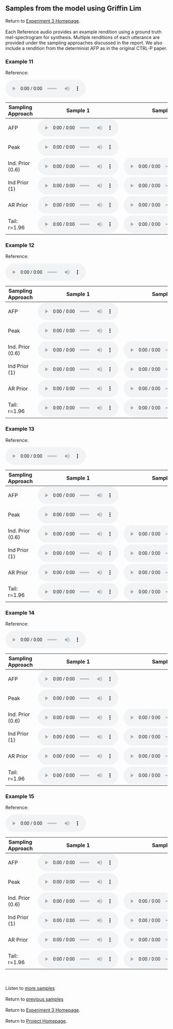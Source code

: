 <!-- exp 1a -->

## Samples from the model using Griffin Lim

Return to [Experiment 3 Homepage](https://ljlj9.github.io/mscproject/experiment_3_test.html).
<br><br>
Each Reference audio provides an example rendition using a ground truth mel-spectrogram for synthesis.
Multiple renditions of each utterance are provided under the sampling approaches discussed in the report. We also include a rendition from the determinist AFP as in the original CTRL-P paper.
### Example 11

Reference:        
<p><audio src="Exp3Test/Example11/reference.wav" controls style="width: 250px;"></audio></p>

| Sampling Approach | Sample 1 | Sample 2 | Sample 3 | Sample 4 | Sample 5 |
| --- | --- | --- | --- | --- | --- |
| AFP | <audio src="afp_web_samples/Example11.wav" controls style="width: 250px;"></audio> | | | | |
| Peak  | <audio src="Exp3Test/Example11/peak/sample_1.wav" controls style="width: 250px;"></audio> | | | | |
| Ind. Prior (0.6) | <audio src="Exp3Test/Example11/scaled06/sample_1.wav" controls style="width: 250px;"></audio> | <audio src="Exp3Test/Example11/scaled06/sample_2.wav" controls style="width: 250px;"></audio> | <audio src="Exp3Test/Example11/scaled06/sample_3.wav" controls style="width: 250px;"></audio> | <audio src="Exp3Test/Example11/scaled06/sample_4.wav" controls style="width: 250px;"></audio> | <audio src="Exp3Test/Example11/scaled06/sample_5.wav" controls style="width: 250px;"></audio> |
| Ind Prior (1) | <audio src="Exp3Test/Example11/prior/sample_1.wav" controls style="width: 250px;"></audio> | <audio src="Exp3Test/Example11/prior/sample_2.wav" controls style="width: 250px;"></audio> | <audio src="Exp3Test/Example11/prior/sample_3.wav" controls style="width: 250px;"></audio> | <audio src="Exp3Test/Example11/prior/sample_4.wav" controls style="width: 250px;"></audio> | <audio src="Exp3Test/Example11/prior/sample_5.wav" controls style="width: 250px;"></audio> |
| AR Prior | <audio src="Exp3Test/Example11/ar_prior/sample_1.wav" controls style="width: 250px;"></audio> | <audio src="Exp3Test/Example11/ar_prior/sample_2.wav" controls style="width: 250px;"></audio> | <audio src="Exp3Test/Example11/ar_prior/sample_3.wav" controls style="width: 250px;"></audio> | <audio src="Exp3Test/Example11/ar_prior/sample_4.wav" controls style="width: 250px;"></audio> | <audio src="Exp3Test/Example11/ar_prior/sample_5.wav" controls style="width: 250px;"></audio> |
| Tail: r=1.96 | <audio src="Exp3Test/Example11/tail2/sample_1.wav" controls style="width: 250px;"></audio> | <audio src="Exp3Test/Example11/tail2/sample_2.wav" controls style="width: 250px;"></audio> | <audio src="Exp3Test/Example11/tail2/sample_3.wav" controls style="width: 250px;"></audio> | <audio src="Exp3Test/Example11/tail2/sample_4.wav" controls style="width: 250px;"></audio> | <audio src="Exp3Test/Example11/tail2/sample_5.wav" controls style="width: 250px;"></audio> |

### Example 12

Reference:          
<p><audio src="Exp3Test/Example12/reference.wav" controls style="width: 250px;"></audio></p>

| Sampling Approach | Sample 1 | Sample 2 | Sample 3 | Sample 4 | Sample 5 |
| --- | --- | --- | --- | --- | --- |
| AFP | <audio src="afp_web_samples/Example12.wav" controls style="width: 250px;"></audio> | | | | |
| Peak  | <audio src="Exp3Test/Example12/peak/sample_1.wav" controls style="width: 250px;"></audio> | | | | |
| Ind. Prior (0.6) | <audio src="Exp3Test/Example12/scaled06/sample_1.wav" controls style="width: 250px;"></audio> | <audio src="Exp3Test/Example12/scaled06/sample_2.wav" controls style="width: 250px;"></audio> | <audio src="Exp3Test/Example12/scaled06/sample_3.wav" controls style="width: 250px;"></audio> | <audio src="Exp3Test/Example12/scaled06/sample_4.wav" controls style="width: 250px;"></audio> | <audio src="Exp3Test/Example12/scaled06/sample_5.wav" controls style="width: 250px;"></audio> |
| Ind Prior (1) | <audio src="Exp3Test/Example12/prior/sample_1.wav" controls style="width: 250px;"></audio> | <audio src="Exp3Test/Example12/prior/sample_2.wav" controls style="width: 250px;"></audio> | <audio src="Exp3Test/Example12/prior/sample_3.wav" controls style="width: 250px;"></audio> | <audio src="Exp3Test/Example12/prior/sample_4.wav" controls style="width: 250px;"></audio> | <audio src="Exp3Test/Example12/prior/sample_5.wav" controls style="width: 250px;"></audio> |
| AR Prior | <audio src="Exp3Test/Example12/ar_prior/sample_1.wav" controls style="width: 250px;"></audio> | <audio src="Exp3Test/Example12/ar_prior/sample_2.wav" controls style="width: 250px;"></audio> | <audio src="Exp3Test/Example12/ar_prior/sample_3.wav" controls style="width: 250px;"></audio> | <audio src="Exp3Test/Example12/ar_prior/sample_4.wav" controls style="width: 250px;"></audio> | <audio src="Exp3Test/Example12/ar_prior/sample_5.wav" controls style="width: 250px;"></audio> |
| Tail: r=1.96 | <audio src="Exp3Test/Example12/tail2/sample_1.wav" controls style="width: 250px;"></audio> | <audio src="Exp3Test/Example12/tail2/sample_2.wav" controls style="width: 250px;"></audio> | <audio src="Exp3Test/Example12/tail2/sample_3.wav" controls style="width: 250px;"></audio> | <audio src="Exp3Test/Example12/tail2/sample_4.wav" controls style="width: 250px;"></audio> | <audio src="Exp3Test/Example12/tail2/sample_5.wav" controls style="width: 250px;"></audio> |

### Example 13

Reference:          
<p><audio src="Exp3Test/Example13/reference.wav" controls style="width: 250px;"></audio></p>

| Sampling Approach | Sample 1 | Sample 2 | Sample 3 | Sample 4 | Sample 5 |
| --- | --- | --- | --- | --- | --- |
| AFP | <audio src="afp_web_samples/Example13.wav" controls style="width: 250px;"></audio> | | | | |
| Peak  | <audio src="Exp3Test/Example13/peak/sample_1.wav" controls style="width: 250px;"></audio> | | | | |
| Ind. Prior (0.6) | <audio src="Exp3Test/Example13/scaled06/sample_1.wav" controls style="width: 250px;"></audio> | <audio src="Exp3Test/Example13/scaled06/sample_2.wav" controls style="width: 250px;"></audio> | <audio src="Exp3Test/Example13/scaled06/sample_3.wav" controls style="width: 250px;"></audio> | <audio src="Exp3Test/Example13/scaled06/sample_4.wav" controls style="width: 250px;"></audio> | <audio src="Exp3Test/Example13/scaled06/sample_5.wav" controls style="width: 250px;"></audio> |
| Ind Prior (1) | <audio src="Exp3Test/Example13/prior/sample_1.wav" controls style="width: 250px;"></audio> | <audio src="Exp3Test/Example13/prior/sample_2.wav" controls style="width: 250px;"></audio> | <audio src="Exp3Test/Example13/prior/sample_3.wav" controls style="width: 250px;"></audio> | <audio src="Exp3Test/Example13/prior/sample_4.wav" controls style="width: 250px;"></audio> | <audio src="Exp3Test/Example13/prior/sample_5.wav" controls style="width: 250px;"></audio> |
| AR Prior | <audio src="Exp3Test/Example13/ar_prior/sample_1.wav" controls style="width: 250px;"></audio> | <audio src="Exp3Test/Example13/ar_prior/sample_2.wav" controls style="width: 250px;"></audio> | <audio src="Exp3Test/Example13/ar_prior/sample_3.wav" controls style="width: 250px;"></audio> | <audio src="Exp3Test/Example13/ar_prior/sample_4.wav" controls style="width: 250px;"></audio> | <audio src="Exp3Test/Example13/ar_prior/sample_5.wav" controls style="width: 250px;"></audio> |
| Tail: r=1.96 | <audio src="Exp3Test/Example13/tail2/sample_1.wav" controls style="width: 250px;"></audio> | <audio src="Exp3Test/Example13/tail2/sample_2.wav" controls style="width: 250px;"></audio> | <audio src="Exp3Test/Example13/tail2/sample_3.wav" controls style="width: 250px;"></audio> | <audio src="Exp3Test/Example13/tail2/sample_4.wav" controls style="width: 250px;"></audio> | <audio src="Exp3Test/Example13/tail2/sample_5.wav" controls style="width: 250px;"></audio> |

### Example 14

Reference:          
<p><audio src="Exp3Test/Example14/reference.wav" controls style="width: 250px;"></audio></p>

| Sampling Approach | Sample 1 | Sample 2 | Sample 3 | Sample 4 | Sample 5 |
| --- | --- | --- | --- | --- | --- |
| AFP | <audio src="afp_web_samples/Example14.wav" controls style="width: 250px;"></audio> | | | | |
| Peak  | <audio src="Exp3Test/Example14/peak/sample_1.wav" controls style="width: 250px;"></audio> | | | | |
| Ind. Prior (0.6) | <audio src="Exp3Test/Example14/scaled06/sample_1.wav" controls style="width: 250px;"></audio> | <audio src="Exp3Test/Example14/scaled06/sample_2.wav" controls style="width: 250px;"></audio> | <audio src="Exp3Test/Example14/scaled06/sample_3.wav" controls style="width: 250px;"></audio> | <audio src="Exp3Test/Example14/scaled06/sample_4.wav" controls style="width: 250px;"></audio> | <audio src="Exp3Test/Example14/scaled06/sample_5.wav" controls style="width: 250px;"></audio> |
| Ind Prior (1) | <audio src="Exp3Test/Example14/prior/sample_1.wav" controls style="width: 250px;"></audio> | <audio src="Exp3Test/Example14/prior/sample_2.wav" controls style="width: 250px;"></audio> | <audio src="Exp3Test/Example14/prior/sample_3.wav" controls style="width: 250px;"></audio> | <audio src="Exp3Test/Example14/prior/sample_4.wav" controls style="width: 250px;"></audio> | <audio src="Exp3Test/Example14/prior/sample_5.wav" controls style="width: 250px;"></audio> |
| AR Prior | <audio src="Exp3Test/Example14/ar_prior/sample_1.wav" controls style="width: 250px;"></audio> | <audio src="Exp3Test/Example14/ar_prior/sample_2.wav" controls style="width: 250px;"></audio> | <audio src="Exp3Test/Example14/ar_prior/sample_3.wav" controls style="width: 250px;"></audio> | <audio src="Exp3Test/Example14/ar_prior/sample_4.wav" controls style="width: 250px;"></audio> | <audio src="Exp3Test/Example14/ar_prior/sample_5.wav" controls style="width: 250px;"></audio> |
| Tail: r=1.96 | <audio src="Exp3Test/Example14/tail2/sample_1.wav" controls style="width: 250px;"></audio> | <audio src="Exp3Test/Example14/tail2/sample_2.wav" controls style="width: 250px;"></audio> | <audio src="Exp3Test/Example14/tail2/sample_3.wav" controls style="width: 250px;"></audio> | <audio src="Exp3Test/Example14/tail2/sample_4.wav" controls style="width: 250px;"></audio> | <audio src="Exp3Test/Example14/tail2/sample_5.wav" controls style="width: 250px;"></audio> |

### Example 15

Reference:          
<p><audio src="Exp3Test/Example15/reference.wav" controls style="width: 250px;"></audio></p>

| Sampling Approach | Sample 1 | Sample 2 | Sample 3 | Sample 4 | Sample 5 |
| --- | --- | --- | --- | --- | --- |
| AFP | <audio src="afp_web_samples/Example15.wav" controls style="width: 250px;"></audio> | | | | |
| Peak  | <audio src="Exp3Test/Example15/peak/sample_1.wav" controls style="width: 250px;"></audio> | | | | |
| Ind. Prior (0.6) | <audio src="Exp3Test/Example15/scaled06/sample_1.wav" controls style="width: 250px;"></audio> | <audio src="Exp3Test/Example15/scaled06/sample_2.wav" controls style="width: 250px;"></audio> | <audio src="Exp3Test/Example15/scaled06/sample_3.wav" controls style="width: 250px;"></audio> | <audio src="Exp3Test/Example15/scaled06/sample_4.wav" controls style="width: 250px;"></audio> | <audio src="Exp3Test/Example15/scaled06/sample_5.wav" controls style="width: 250px;"></audio> |
| Ind Prior (1) | <audio src="Exp3Test/Example15/prior/sample_1.wav" controls style="width: 250px;"></audio> | <audio src="Exp3Test/Example15/prior/sample_2.wav" controls style="width: 250px;"></audio> | <audio src="Exp3Test/Example15/prior/sample_3.wav" controls style="width: 250px;"></audio> | <audio src="Exp3Test/Example15/prior/sample_4.wav" controls style="width: 250px;"></audio> | <audio src="Exp3Test/Example15/prior/sample_5.wav" controls style="width: 250px;"></audio> |
| AR Prior | <audio src="Exp3Test/Example15/ar_prior/sample_1.wav" controls style="width: 250px;"></audio> | <audio src="Exp3Test/Example15/ar_prior/sample_2.wav" controls style="width: 250px;"></audio> | <audio src="Exp3Test/Example15/ar_prior/sample_3.wav" controls style="width: 250px;"></audio> | <audio src="Exp3Test/Example15/ar_prior/sample_4.wav" controls style="width: 250px;"></audio> | <audio src="Exp3Test/Example15/ar_prior/sample_5.wav" controls style="width: 250px;"></audio> |
| Tail: r=1.96 | <audio src="Exp3Test/Example15/tail2/sample_1.wav" controls style="width: 250px;"></audio> | <audio src="Exp3Test/Example15/tail2/sample_2.wav" controls style="width: 250px;"></audio> | <audio src="Exp3Test/Example15/tail2/sample_3.wav" controls style="width: 250px;"></audio> | <audio src="Exp3Test/Example15/tail2/sample_4.wav" controls style="width: 250px;"></audio> | <audio src="Exp3Test/Example15/tail2/sample_5.wav" controls style="width: 250px;"></audio> |

<br><br>
Listen to [more samples](https://ljlj9.github.io/mscproject/experiment_3_iv.html)
<br><br>
Return to [previous samples](https://ljlj9.github.io/mscproject/experiment_3_ii.html)
<br><br>
Return to [Experiment 3 Homepage](https://ljlj9.github.io/mscproject/experiment_3_test.html).
<br><br>
Return to [Project Homepage](https://ljlj9.github.io/mscproject/index.html).
